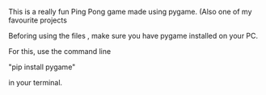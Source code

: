 This is a really fun Ping Pong game made using pygame. (Also one of my favourite projects

Beforing using the files , make sure you have pygame installed on your PC.

For this, use the command line

"pip install pygame"

in your terminal.
